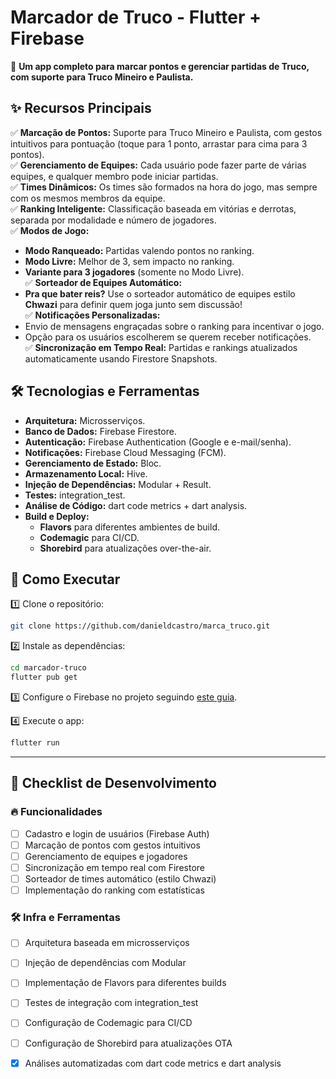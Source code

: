 # **Marcador de Truco - Flutter + Firebase**  

📌 **Um app completo para marcar pontos e gerenciar partidas de Truco, com suporte para Truco Mineiro e Paulista.**  

## **✨ Recursos Principais**  

✅ **Marcação de Pontos:** Suporte para Truco Mineiro e Paulista, com gestos intuitivos para pontuação (toque para 1 ponto, arrastar para cima para 3 pontos).  
✅ **Gerenciamento de Equipes:** Cada usuário pode fazer parte de várias equipes, e qualquer membro pode iniciar partidas.  
✅ **Times Dinâmicos:** Os times são formados na hora do jogo, mas sempre com os mesmos membros da equipe.  
✅ **Ranking Inteligente:** Classificação baseada em vitórias e derrotas, separada por modalidade e número de jogadores.  
✅ **Modos de Jogo:**  
   - **Modo Ranqueado:** Partidas valendo pontos no ranking.  
   - **Modo Livre:** Melhor de 3, sem impacto no ranking.  
   - **Variante para 3 jogadores** (somente no Modo Livre).  
✅ **Sorteador de Equipes Automático:**  
   - **Pra que bater reis?** Use o sorteador automático de equipes estilo **Chwazi** para definir quem joga junto sem discussão!  
✅ **Notificações Personalizadas:**  
   - Envio de mensagens engraçadas sobre o ranking para incentivar o jogo.  
   - Opção para os usuários escolherem se querem receber notificações.  
✅ **Sincronização em Tempo Real:** Partidas e rankings atualizados automaticamente usando Firestore Snapshots.  

## **🛠️ Tecnologias e Ferramentas**  

- **Arquitetura:** Microsserviços.  
- **Banco de Dados:** Firebase Firestore.  
- **Autenticação:** Firebase Authentication (Google e e-mail/senha).  
- **Notificações:** Firebase Cloud Messaging (FCM).  
- **Gerenciamento de Estado:** Bloc.  
- **Armazenamento Local:** Hive.  
- **Injeção de Dependências:** Modular + Result.  
- **Testes:** integration_test.  
- **Análise de Código:** dart code metrics + dart analysis.  
- **Build e Deploy:**  
  - **Flavors** para diferentes ambientes de build.  
  - **Codemagic** para CI/CD.  
  - **Shorebird** para atualizações over-the-air.  

## **🚀 Como Executar**  

1️⃣ Clone o repositório:  
```sh
git clone https://github.com/danieldcastro/marca_truco.git
```

2️⃣ Instale as dependências:  
```sh
cd marcador-truco
flutter pub get
```

3️⃣ Configure o Firebase no projeto seguindo [este guia](https://firebase.flutter.dev/docs/overview/).  

4️⃣ Execute o app:  
```sh
flutter run
```

---

## **📌 Checklist de Desenvolvimento**  

### **🔥 Funcionalidades**  
- [ ] Cadastro e login de usuários (Firebase Auth)  
- [ ] Marcação de pontos com gestos intuitivos  
- [ ] Gerenciamento de equipes e jogadores  
- [ ] Sincronização em tempo real com Firestore  
- [ ] Sorteador de times automático (estilo Chwazi)  
- [ ] Implementação do ranking com estatísticas  

### **🛠️ Infra e Ferramentas**  
- [ ] Arquitetura baseada em microsserviços  
- [ ] Injeção de dependências com Modular  
- [ ] Implementação de Flavors para diferentes builds  
- [ ] Testes de integração com integration_test  
- [ ] Configuração de Codemagic para CI/CD  
- [ ] Configuração de Shorebird para atualizações OTA  
- [x] Análises automatizadas com dart code metrics e dart analysis  

